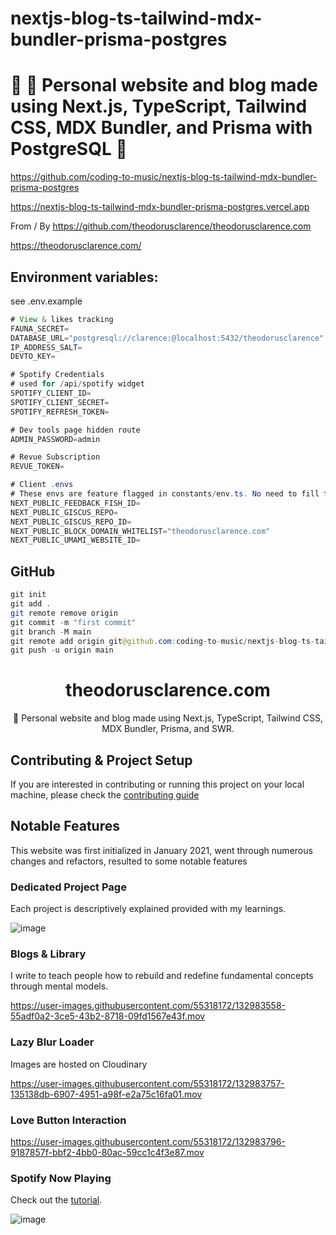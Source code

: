 # nextjs-blog-ts-tailwind-mdx-bundler-prisma-postgres

# 🚀 💠 Personal website and blog made using Next.js, TypeScript, Tailwind CSS, MDX Bundler, and Prisma with PostgreSQL 🚀

https://github.com/coding-to-music/nextjs-blog-ts-tailwind-mdx-bundler-prisma-postgres

https://nextjs-blog-ts-tailwind-mdx-bundler-prisma-postgres.vercel.app

From / By https://github.com/theodorusclarence/theodorusclarence.com

https://theodorusclarence.com/

## Environment variables:

see .env.example

```java
# View & likes tracking
FAUNA_SECRET=
DATABASE_URL="postgresql://clarence:@localhost:5432/theodorusclarence"
IP_ADDRESS_SALT=
DEVTO_KEY=

# Spotify Credentials
# used for /api/spotify widget
SPOTIFY_CLIENT_ID=
SPOTIFY_CLIENT_SECRET=
SPOTIFY_REFRESH_TOKEN=

# Dev tools page hidden route
ADMIN_PASSWORD=admin

# Revue Subscription
REVUE_TOKEN=

# Client .envs
# These envs are feature flagged in constants/env.ts. No need to fill them in if you dont use it
NEXT_PUBLIC_FEEDBACK_FISH_ID=
NEXT_PUBLIC_GISCUS_REPO=
NEXT_PUBLIC_GISCUS_REPO_ID=
NEXT_PUBLIC_BLOCK_DOMAIN_WHITELIST="theodorusclarence.com"
NEXT_PUBLIC_UMAMI_WEBSITE_ID=
```

## GitHub

```java
git init
git add .
git remote remove origin
git commit -m "first commit"
git branch -M main
git remote add origin git@github.com:coding-to-music/nextjs-blog-ts-tailwind-mdx-bundler-prisma-postgres.git
git push -u origin main
```

<div align="center">
  <h1>theodorusclarence.com</h1>
  <p>💠 Personal website and blog made using Next.js, TypeScript, Tailwind CSS, MDX Bundler, Prisma, and SWR.</p>
</div>

## Contributing & Project Setup

If you are interested in contributing or running this project on your local machine, please check the [contributing guide](CONTRIBUTING.md)

## Notable Features

This website was first initialized in January 2021, went through numerous changes and refactors, resulted to some notable features

### Dedicated Project Page

Each project is descriptively explained provided with my learnings.

![image](https://user-images.githubusercontent.com/55318172/132983591-63e495f1-fc5a-48d0-9e0a-ef3dddba6cad.png)

### Blogs & Library

I write to teach people how to rebuild and redefine fundamental concepts through mental models.

https://user-images.githubusercontent.com/55318172/132983558-55adf0a2-3ce5-43b2-8718-09fd1567e43f.mov

### Lazy Blur Loader

Images are hosted on Cloudinary

https://user-images.githubusercontent.com/55318172/132983757-135138db-6907-4951-a98f-e2a75c16fa01.mov

### Love Button Interaction

https://user-images.githubusercontent.com/55318172/132983796-9187857f-bbf2-4bb0-80ac-59cc1c4f3e87.mov

### Spotify Now Playing

Check out the [tutorial](https://theodorusclarence.com/blog/spotify-now-playing).

![image](https://user-images.githubusercontent.com/55318172/132983710-000cc6c8-a466-4314-ad3f-656d9dc1a1e4.png)
